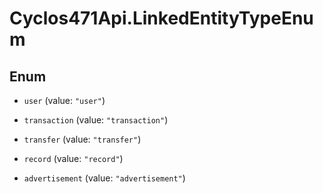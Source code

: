 # Cyclos471Api.LinkedEntityTypeEnum

## Enum


* `user` (value: `"user"`)

* `transaction` (value: `"transaction"`)

* `transfer` (value: `"transfer"`)

* `record` (value: `"record"`)

* `advertisement` (value: `"advertisement"`)


